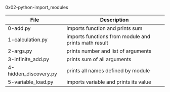 0x02-python-import_modules

File | Description
---|---
0-add.py | imports function and prints sum
1-calculation.py | imports functions from module and prints math result
2-args.py | prints number and list of arguments
3-infinite_add.py | prints sum of all arguments
4-hidden_discovery.py | prints all names defined by module
5-variable_load.py | imports variable and prints its value
